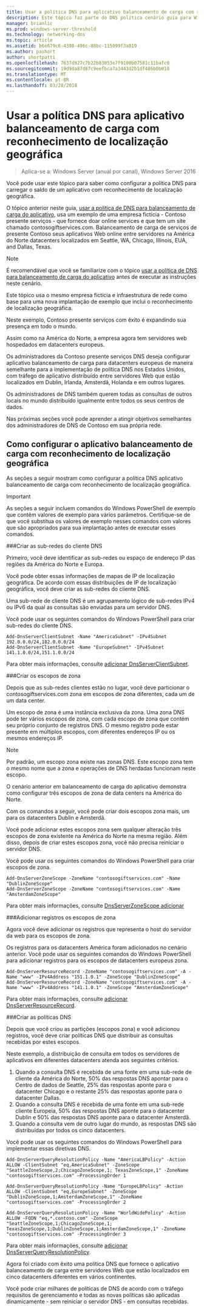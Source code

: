 ```yaml
---
title: Usar a política DNS para aplicativo balanceamento de carga com reconhecimento de localização geográfica
description: Este tópico faz parte do DNS política cenário guia para Windows Server 2016
manager: brianlic
ms.prod: windows-server-threshold
ms.technology: networking-dns
ms.topic: article
ms.assetid: b6e679c6-4398-496c-88bc-115099f3a819
ms.author: pashort
author: shortpatti
ms.openlocfilehash: 7637d927c7b22b83053e7f9100b07581c11bafc0
ms.sourcegitcommit: 19d9da87d87c9eefbca7a3443d2b1df486b0b010
ms.translationtype: MT
ms.contentlocale: pt-BR
ms.lasthandoff: 03/28/2018
---
```

# <a name="use-dns-policy-for-application-load-balancing-with-geo-location-awareness"></a>Usar a política DNS para aplicativo balanceamento de carga com reconhecimento de localização geográfica

>Aplica-se a: Windows Server (anual por canal), Windows Server 2016

Você pode usar este tópico para saber como configurar a política DNS para carregar o saldo de um aplicativo com reconhecimento de localização geográfica.

O tópico anterior neste guia, [usar a política de DNS para balanceamento de carga do aplicativo](https://technet.microsoft.com/windows-server-docs/networking/dns/deploy/app-lb), usa um exemplo de uma empresa fictícia - Contoso presente serviços - que fornece doar online services e que tem um site chamado contosogiftservices.com. Balanceamento de carga de serviços de presente Contoso seus aplicativos Web online entre servidores na América do Norte datacenters localizados em Seattle, WA, Chicago, Illinois, EUA, and Dallas, Texas.

>[!NOTE]
>É recomendável que você se familiarize com o tópico [usar a política de DNS para balanceamento de carga do aplicativo](https://technet.microsoft.com/windows-server-docs/networking/dns/deploy/app-lb) antes de executar as instruções neste cenário.

Este tópico usa o mesmo empresa fictícia e infraestrutura de rede como base para uma nova implantação de exemplo que inclui o reconhecimento de localização geográfica.

Neste exemplo, Contoso presente serviços com êxito é expandindo sua presença em todo o mundo.

Assim como na América do Norte, a empresa agora tem servidores web hospedados em datacenters europeus.

Os administradores da Contoso presente serviços DNS deseja configurar aplicativo balanceamento de carga para datacenters europeus de maneira semelhante para a implementação de política DNS nos Estados Unidos, com tráfego de aplicativo distribuído entre servidores Web que estão localizados em Dublin, Irlanda, Amsterdã, Holanda e em outros lugares.

Os administradores de DNS também querem todas as consultas de outros locais no mundo distribuído igualmente entre todos os seus centros de dados.

Nas próximas seções você pode aprender a atingir objetivos semelhantes dos administradores de DNS de Contoso em sua própria rede.

## <a name="how-to-configure-application-load-balancing-with-geo-location-awareness"></a>Como configurar o aplicativo balanceamento de carga com reconhecimento de localização geográfica

As seções a seguir mostram como configurar a política DNS aplicativo balanceamento de carga com reconhecimento de localização geográfica.

>[!IMPORTANT]
>As seções a seguir incluem comandos do Windows PowerShell de exemplo que contêm valores de exemplo para vários parâmetros. Certifique-se de que você substitua os valores de exemplo nesses comandos com valores que são apropriados para sua implantação antes de executar esses comandos.

###<a name="bkmk_clientsubnets"></a>Criar as sub-redes do cliente DNS

Primeiro, você deve identificar as sub-redes ou espaço de endereço IP das regiões da América do Norte e Europa.

Você pode obter essas informações de mapas de IP de localização geográfica. De acordo com essas distribuições de IP de localização geográfica, você deve criar as sub-redes do cliente DNS.

Uma sub-rede de cliente DNS é um agrupamento lógico de sub-redes IPv4 ou IPv6 da qual as consultas são enviadas para um servidor DNS.

Você pode usar os seguintes comandos do Windows PowerShell para criar sub-redes do cliente DNS. 

    
    Add-DnsServerClientSubnet -Name "AmericaSubnet" -IPv4Subnet 192.0.0.0/24,182.0.0.0/24
    Add-DnsServerClientSubnet -Name "EuropeSubnet" -IPv4Subnet 141.1.0.0/24,151.1.0.0/24
    
Para obter mais informações, consulte [adicionar DnsServerClientSubnet](https://technet.microsoft.com/library/mt126261.aspx).

###<a name="bkmk_zscopes2"></a>Criar os escopos de zona

Depois que as sub-redes clientes estão no lugar, você deve particionar o contosogiftservices.com zona em escopos de zona diferentes, cada um de um data center.

Um escopo de zona é uma instância exclusiva da zona. Uma zona DNS pode ter vários escopos de zona, com cada escopo de zona que contém seu próprio conjunto de registros DNS. O mesmo registro pode estar presente em múltiplos escopos, com diferentes endereços IP ou os mesmos endereços IP.

>[!NOTE]
>Por padrão, um escopo zona existe nas zonas DNS. Este escopo zona tem o mesmo nome que a zona e operações de DNS herdadas funcionam neste escopo.

O cenário anterior em balanceamento de carga do aplicativo demonstra como configurar três escopos de zona de data centers na América do Norte.

Com os comandos a seguir, você pode criar dois escopos zona mais, um para os datacenters Dublin e Amsterdã. 

Você pode adicionar estes escopos zona sem qualquer alteração três escopos de zona existente na América do Norte na mesma região. Além disso, depois de criar estes escopos zona, você não precisa reiniciar o servidor DNS.

Você pode usar os seguintes comandos do Windows PowerShell para criar escopos de zona.

    
    Add-DnsServerZoneScope -ZoneName "contosogiftservices.com" -Name "DublinZoneScope"
    Add-DnsServerZoneScope -ZoneName "contosogiftservices.com" -Name "AmsterdamZoneScope"
    

Para obter mais informações, consulte [DnsServerZoneScope adicionar](https://technet.microsoft.com/library/mt126267.aspx)

###<a name="bkmk_records2"></a>Adicionar registros os escopos de zona

Agora você deve adicionar os registros que representa o host do servidor da web para os escopos de zona.

Os registros para os datacenters América foram adicionados no cenário anterior. Você pode usar os seguintes comandos do Windows PowerShell para adicionar registros para os escopos de datacenters europeus zona.
 
    
    Add-DnsServerResourceRecord -ZoneName "contosogiftservices.com" -A -Name "www" -IPv4Address "151.1.0.1" -ZoneScope "DublinZoneScope”
    Add-DnsServerResourceRecord -ZoneName "contosogiftservices.com" -A -Name "www" -IPv4Address "141.1.0.1" -ZoneScope "AmsterdamZoneScope"
    

Para obter mais informações, consulte [adicionar DnsServerResourceRecord](https://technet.microsoft.com/library/jj649925.aspx).

###<a name="bkmk_policies2"></a>Criar as políticas DNS

Depois que você criou as partições (escopos zona) e você adicionou registros, você deve criar políticas DNS que distribuir as consultas recebidas por estes escopos.

Neste exemplo, a distribuição de consulta em todos os servidores de aplicativos em diferentes datacenters atenda aos seguintes critérios.

1. Quando a consulta DNS é recebida de uma fonte em uma sub-rede de cliente da América do Norte, 50% das respostas DNS apontar para o Centro de dados de Seattle, 25% das respostas aponte para o datacenter Chicago e o restante 25% das respostas aponte para o datacenter Dallas.
2. Quando a consulta DNS é recebida de uma fonte em uma sub-rede cliente Europeia, 50% das respostas DNS aponte para o datacenter Dublin e 50% das respostas DNS aponte para o datacenter Amsterdã.
3. Quando a consulta vem de outro lugar do mundo, as respostas DNS são distribuídas por todos os cinco datacenters.

Você pode usar os seguintes comandos do Windows PowerShell para implementar essas diretivas DNS.

    
    Add-DnsServerQueryResolutionPolicy -Name "AmericaLBPolicy" -Action ALLOW -ClientSubnet "eq,AmericaSubnet" -ZoneScope "SeattleZoneScope,2;ChicagoZoneScope,1; TexasZoneScope,1" -ZoneName "contosogiftservices.com" –ProcessingOrder 1
    
    Add-DnsServerQueryResolutionPolicy -Name "EuropeLBPolicy" -Action ALLOW -ClientSubnet "eq,EuropeSubnet" -ZoneScope "DublinZoneScope,1;AmsterdamZoneScope,1" -ZoneName "contosogiftservices.com" -ProcessingOrder 2
    
    Add-DnsServerQueryResolutionPolicy -Name "WorldWidePolicy" -Action ALLOW -FQDN "eq,*.contoso.com" -ZoneScope "SeattleZoneScope,1;ChicagoZoneScope,1; TexasZoneScope,1;DublinZoneScope,1;AmsterdamZoneScope,1" -ZoneName "contosogiftservices.com" -ProcessingOrder 3
    
    

Para obter mais informações, consulte [adicionar DnsServerQueryResolutionPolicy](https://technet.microsoft.com/library/mt126273.aspx).

Agora foi criado com êxito uma política DNS que fornece o aplicativo balanceamento de carga entre servidores Web que estão localizados em cinco datacenters diferentes em vários continentes.

Você pode criar milhares de políticas de DNS de acordo com o tráfego requisitos de gerenciamento e todas as novas políticas são aplicadas dinamicamente - sem reiniciar o servidor DNS - em consultas recebidas.
